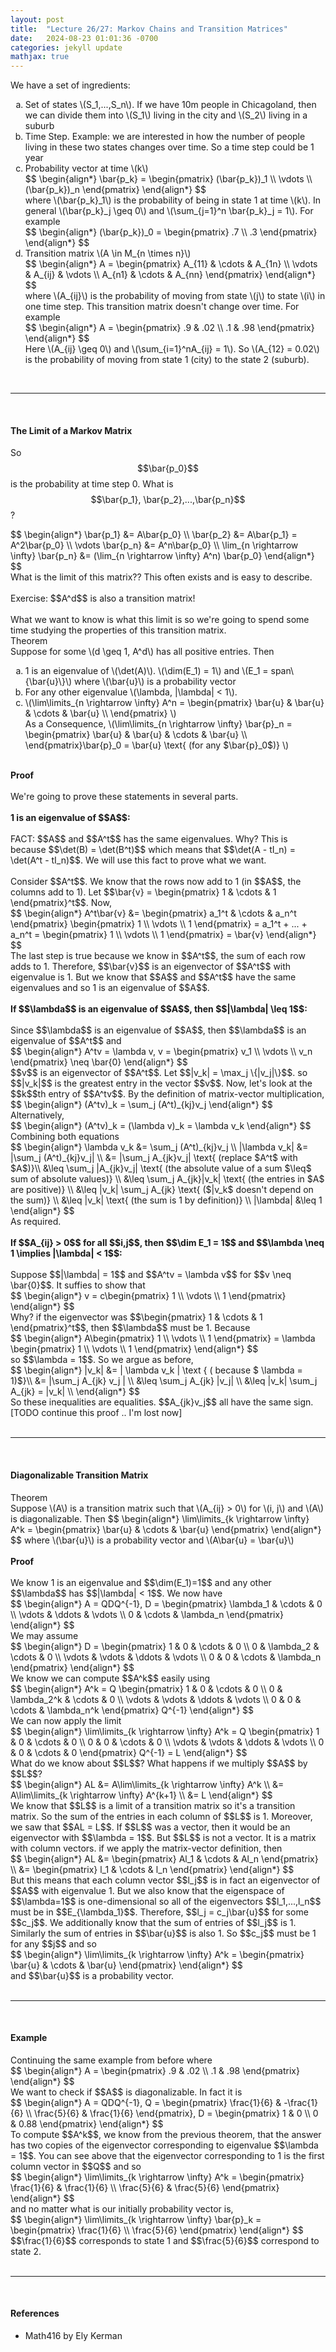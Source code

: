 ```yaml
---
layout: post
title:  "Lecture 26/27: Markov Chains and Transition Matrices"
date:   2024-08-23 01:01:36 -0700
categories: jekyll update
mathjax: true
---
```

We have a set of ingredients:
<ul style="list-style-type:lower-alpha">
	<li>Set of states \(S_1,...,S_n\). If we have 10m people in Chicagoland, then we can divide them into \(S_1\) living in the city and \(S_2\) living in a suburb</li>
	<li>Time Step. Example: we are interested in how the number of people living in these two states changes over time. So a time step could be 1 year</li>
	<li>Probability vector at time \(k\)
<div> 
$$
\begin{align*}
\bar{p_k} = 
\begin{pmatrix} 
(\bar{p_k})_1 \\
\vdots \\
(\bar{p_k})_n
\end{pmatrix}
\end{align*}
$$
</div>
where \(\bar{p_k}_1\) is the probability of being in state 1 at time \(k\). In general \(\bar{p_k}_j \geq 0\) and \(\sum_{j=1}^n \bar{p_k}_j = 1\). For example
<div> 
$$
\begin{align*}
(\bar{p_k})_0 = 
\begin{pmatrix} 
.7 \\
.3
\end{pmatrix}
\end{align*}
$$
</div>
</li>
<!------------------------>
<li>Transition matrix \(A \in M_{n \times n}\)
<div> 
$$
\begin{align*}
A = 
\begin{pmatrix} 
A_{11} & \cdots & A_{1n} \\
\vdots & A_{ij} & \vdots \\
A_{n1} & \cdots & A_{nn}
\end{pmatrix}
\end{align*}
$$
</div>
where \(A_{ij}\) is the probability of moving from state \(j\) to state \(i\) in one time step. This transition matrix doesn't change over time. For example
<div> 
$$
\begin{align*}
A = 
\begin{pmatrix} 
.9 & .02 \\
.1 & .98
\end{pmatrix}
\end{align*}
$$
</div>
Here \(A_{ij} \geq 0\) and \(\sum_{i=1}^nA_{ij} = 1\). So \(A_{12} = 0.02\) is the probability of moving from state 1 (city) to the state 2 (suburb).
</li>
</ul>
<br>
<hr>
<br>
<!------------------------------------------------------------------------------------>
<h4><b>The Limit of a Markov Matrix</b></h4>

So $$\bar{p_0}$$ is the probability at time step 0. What is $$\bar{p_1}, \bar{p_2},...,\bar{p_n}$$?
<div> 
$$
\begin{align*}
\bar{p_1} &= A\bar{p_0} \\
\bar{p_2} &= A\bar{p_1} = A^2\bar{p_0} \\
\vdots
\bar{p_n} &= A^n\bar{p_0} \\
\lim_{n \rightarrow \infty} \bar{p_n} &= (\lim_{n \rightarrow \infty} A^n) \bar{p_0}
\end{align*}
$$
</div>
What is the limit of this matrix?? This often exists and is easy to describe.
<br>
<br>
Exercise: $$A^d$$ is also a transition matrix!
<br>
<br>
What we want to know is what this limit is so we're going to spend some time studying the properties of this transition matrix.
<br>
<!------------------------------------------------------------------------------------>
<div class="purdiv">
Theorem
</div>
<div class="purbdiv">
Suppose for some \(d \geq 1, A^d\) has all positive entries. Then
<ul style="list-style-type:lower-alpha">
	<li>1 is an eigenvalue of \(\det(A)\). \(\dim(E_1) = 1\) and \(E_1 = span\{\bar{u}\}\) where \(\bar{u}\) is a probability vector</li>
	<li>For any other eigenvalue \(\lambda, |\lambda| < 1\).</li>
	<li>
	\(\lim\limits_{n \rightarrow \infty} A^n = 
		\begin{pmatrix} 
		\bar{u} & \bar{u} & \cdots & \bar{u} \\
		\end{pmatrix}
		\)<br>
	As a Consequence, \(\lim\limits_{n \rightarrow \infty} \bar{p}_n = 
		\begin{pmatrix} 
		\bar{u} & \bar{u} & \cdots & \bar{u} \\
		\end{pmatrix}\bar{p}_0 = \bar{u} \text{ (for any $\bar{p}_0$)}
		\)
	</li>
</ul>
</div>
<br>
<!-------------------------------------------1----------------------------------------->
<b>Proof</b>
<br>
<br>
We're going to prove these statements in several parts.
<br>
<br>
<b>1 is an eigenvalue of $$A$$:</b>
<br>
<br>
FACT: $$A$$ and $$A^t$$ has the same eigenvalues. Why? This is because $$\det(B) = \det(B^t)$$ which means that $$\det(A - tI_n) = \det(A^t - tI_n)$$. We will use this fact to prove what we want.
<br>
<br>
Consider $$A^t$$. We know that the rows now add to 1 (in $$A$$, the columns add to 1). Let $$\bar{v} = \begin{pmatrix} 1 & \cdots & 1 \end{pmatrix}^t$$. Now,
<div> 
$$
\begin{align*}
A^t\bar{v} &= \begin{pmatrix} a_1^t & \cdots & a_n^t \end{pmatrix}
\begin{pmatrix} 1 \\ \vdots \\ 1 \end{pmatrix} = a_1^t + ... + a_n^t 
= \begin{pmatrix} 1 \\ \vdots \\ 1 \end{pmatrix} = \bar{v}
\end{align*}
$$
</div>
The last step is true because we know in $$A^t$$, the sum of each row adds to 1. Therefore, $$\bar{v}$$ is an eigenvector of $$A^t$$ with eigenvalue is 1. But we know that $$A$$ and $$A^t$$ have the same eigenvalues and so 1 is an eigenvalue of $$A$$.
<!---------------------------------------2--------------------------------------------->
<br>
<br>
<b>If $$\lambda$$ is an eigenvalue of $$A$$, then $$|\lambda| \leq 1$$:</b>
<br>
<br>
Since $$\lambda$$ is an eigenvalue of $$A$$, then $$\lambda$$ is an eigenvalue of $$A^t$$ and
<div> 
$$
\begin{align*}
A^tv = \lambda v, v = \begin{pmatrix} v_1 \\ \vdots \\ v_n \end{pmatrix} \neq \bar{0}
\end{align*}
$$
</div>
$$v$$ is an eigenvector of $$A^t$$. Let $$|v_k| = \max_j \{|v_j|\}$$. so $$|v_k|$$ is the greatest entry in the vector $$v$$. Now, let's look at the $$k$$th entry of $$A^tv$$. By the definition of matrix-vector multiplication,
<div> 
$$
\begin{align*}
(A^tv)_k = \sum_j (A^t)_{kj}v_j
\end{align*}
$$
</div>
Alternatively, 
<div> 
$$
\begin{align*}
(A^tv)_k = (\lambda v)_k = \lambda v_k
\end{align*}
$$
</div>
Combining both equations
<div> 
$$
\begin{align*}
\lambda v_k &= \sum_j (A^t)_{kj}v_j \\
|\lambda v_k| &= |\sum_j (A^t)_{kj}v_j| \\
&= |\sum_j A_{jk}v_j| \text{ (replace $A^t$ with $A$)}\\
&\leq \sum_j |A_{jk}v_j| \text{ (the absolute value of a sum $\leq$ sum of absolute values)} \\
&\leq \sum_j A_{jk}|v_k| \text{ (the entries in $A$ are positive)} \\
&\leq |v_k| \sum_j A_{jk} \text{ ($|v_k$ doesn't depend on the sum)} \\
&\leq |v_k| \text{ (the sum is 1 by definition)} \\
|\lambda| &\leq 1
\end{align*}
$$
</div>
As required.
<!-------------------------------------3----------------------------------------------->
<br>
<br>
<b>If $$A_{ij} > 0$$ for all $$i,j$$, then $$\dim E_1 = 1$$ and $$\lambda \neq 1 \implies |\lambda| < 1$$:</b>
<br>
<br>
Suppose $$|\lambda| = 1$$ and $$A^tv = \lambda v$$ for $$v \neq \bar{0}$$. It suffies to show that 
<div> 
$$
\begin{align*}
v = c\begin{pmatrix} 1 \\ \vdots \\ 1 
\end{pmatrix}
\end{align*}
$$
</div>
Why? if the eigenvector was $$\begin{pmatrix} 1 & \cdots & 1 \end{pmatrix}^t$$, then $$\lambda$$ must be 1. Because
<div> 
$$
\begin{align*}
A\begin{pmatrix} 1 \\ \vdots \\ 1 \end{pmatrix}  = \lambda \begin{pmatrix} 1 \\ \vdots \\ 1 \end{pmatrix}
\end{align*}
$$
</div>
so $$\lambda = 1$$. So we argue as before,
<div> 
$$
\begin{align*}
|v_k| &= | \lambda v_k | \text { ( because $ \lambda = 1)$}\\
&= |\sum_j A_{jk} v_j | \\
&\leq \sum_j A_{jk} |v_j| \\
&\leq |v_k| \sum_j A_{jk} = |v_k| \\
\end{align*}
$$
</div>
So these inequalities are equalities. $$A_{jk}v_j$$ all have the same sign.
[TODO continue this proof .. I'm lost now]
<br>
<br>
<hr>
<br>
<!------------------------------------------------------------------------------------>
<h4><b>Diagonalizable Transition Matrix</b></h4>

<div class="purdiv">
Theorem
</div>
<div class="purbdiv">
Suppose \(A\) is a transition matrix such that \(A_{ij} > 0\) for \(i, j\) and \(A\) is diagonalizable. Then
$$
\begin{align*}
\lim\limits_{k \rightarrow \infty} A^k = \begin{pmatrix} \bar{u} & \cdots & \bar{u} \end{pmatrix}
\end{align*}
$$
where \(\bar{u}\) is a probability vector and \(A\bar{u} = \bar{u}\)
</div>
<!------------------------------------------------------------------------------------>
<br>
<b>Proof</b>
<br>
<br>
We know 1 is an eigenvalue and $$\dim(E_1)=1$$ and any other $$\lambda$$ has $$|\lambda| < 1$$. We now have
<div> 
$$
\begin{align*}
A = QDQ^{-1}, 
D = 
\begin{pmatrix} 
\lambda_1 & \cdots & 0 \\
\vdots & \ddots & \vdots \\
0 & \cdots & \lambda_n
\end{pmatrix}
\end{align*}
$$
</div>
We may assume
<div> 
$$
\begin{align*}
D = 
\begin{pmatrix} 
1 & 0 & \cdots & 0 \\
0 & \lambda_2 & \cdots & 0 \\
\vdots & \vdots & \ddots & \vdots \\
0 & 0 & \cdots & \lambda_n
\end{pmatrix}
\end{align*}
$$
</div>
We know we can compute $$A^k$$ easily using
<div> 
$$
\begin{align*}
A^k = Q 
\begin{pmatrix} 
1 & 0 & \cdots & 0 \\
0 & \lambda_2^k & \cdots & 0 \\
\vdots & \vdots & \ddots & \vdots \\
0 & 0 & \cdots & \lambda_n^k
\end{pmatrix}
Q^{-1}
\end{align*}
$$
</div>
We can now apply the limit
<div> 
$$
\begin{align*}
\lim\limits_{k \rightarrow \infty} A^k =
Q
\begin{pmatrix} 
1 & 0 & \cdots & 0 \\
0 & 0 & \cdots & 0 \\
\vdots & \vdots & \ddots & \vdots \\
0 & 0 & \cdots & 0
\end{pmatrix}
Q^{-1}
= L
\end{align*}
$$
</div>
What do we know about $$L$$? What happens if we multiply $$A$$ by $$L$$?
<div> 
$$
\begin{align*}
AL &= A\lim\limits_{k \rightarrow \infty} A^k \\
&= A\lim\limits_{k \rightarrow \infty} A^{k+1} \\
&= L
\end{align*}
$$
</div>
We know that $$L$$ is a limit of a transition matrix so it's a transition matrix. So the sum of the entries in each column of $$L$$ is 1. Moreover, we saw that $$AL = L$$. If $$L$$ was a vector, then it would be an eigenvector with $$\lambda = 1$$. But $$L$$ is not a vector. It is a matrix with column vectors. if we apply the matrix-vector definition, then
<div> 
$$
\begin{align*}
AL &= \begin{pmatrix} Al_1 & \cdots & Al_n \end{pmatrix} \\
   &= \begin{pmatrix} l_1 & \cdots & l_n \end{pmatrix}
\end{align*}
$$
</div>
But this means that each column vector $$l_j$$ is in fact an eigenvector of $$A$$ with eigenvalue 1. But we also know that the eigenspace of $$\lambda=1$$ is one-dimensional so all of the eigenvectors $$l_1,...,l_n$$ must be in $$E_{\lambda_1}$$. Therefore, $$l_j = c_j\bar{u}$$ for some $$c_j$$. We additionally know that the sum of entries of $$l_j$$ is 1. Similarly the sum of entries in $$\bar{u}$$ is also 1. So $$c_j$$ must be 1 for any $$j$$ and so 
<div> 
$$
\begin{align*}
\lim\limits_{k \rightarrow \infty} A^k = \begin{pmatrix} \bar{u} & \cdots & \bar{u} \end{pmatrix}
\end{align*}
$$
</div>
and $$\bar{u}$$ is a probability vector.
<br>
<br>
<hr>
<br>
<!------------------------------------------------------------------------------------>
<h4><b>Example</b></h4>
Continuing the same example from before where 
<div> 
$$
\begin{align*}
A = 
\begin{pmatrix} 
.9 & .02 \\
.1 & .98
\end{pmatrix}
\end{align*}
$$
</div> 
We want to check if $$A$$ is diagonalizable. In fact it is
<div> 
$$
\begin{align*}
A = QDQ^{-1}, Q = 
\begin{pmatrix} 
\frac{1}{6} & -\frac{1}{6} \\
\frac{5}{6} & \frac{1}{6}
\end{pmatrix},
D = 
\begin{pmatrix} 
1 & 0 \\
0 & 0.88
\end{pmatrix}
\end{align*}
$$
</div>
To compute $$A^k$$, we know from the previous theorem, that the answer has two copies of the eigenvector corresponding to eigenvalue $$\lambda = 1$$. You can see above that the eigenvector corresponding to 1 is the first column vector in $$Q$$ and so
<div> 
$$
\begin{align*}
\lim\limits_{k \rightarrow \infty} A^k =
\begin{pmatrix} 
\frac{1}{6} & \frac{1}{6} \\
\frac{5}{6} & \frac{5}{6}
\end{pmatrix}
\end{align*}
$$
</div>
and no matter what is our initially probability vector is, 
<div> 
$$
\begin{align*}
\lim\limits_{k \rightarrow \infty} \bar{p}_k =
\begin{pmatrix} 
\frac{1}{6} \\
\frac{5}{6} 
\end{pmatrix}
\end{align*}
$$
</div>
$$\frac{1}{6}$$ corresponds to state 1 and $$\frac{5}{6}$$ correspond to state 2.
<br>
<br>
<hr>
<br>
<!------------------------------------------------------------------------------------>
<h4><b>References</b></h4>
<ul>
<li>Math416 by Ely Kerman</li>
</ul>






















